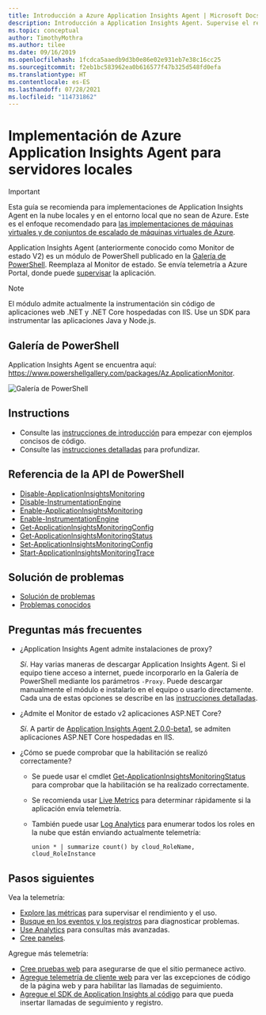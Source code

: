 ```yaml
---
title: Introducción a Azure Application Insights Agent | Microsoft Docs
description: Introducción a Application Insights Agent. Supervise el rendimiento de los sitios web sin volver a implementarlos. Funciona con las aplicaciones web de ASP.NET hospedadas en local, en las máquinas virtuales o en Azure.
ms.topic: conceptual
author: TimothyMothra
ms.author: tilee
ms.date: 09/16/2019
ms.openlocfilehash: 1fcdca5aaedb9d3b0e86e02e931eb7e38c16cc25
ms.sourcegitcommit: f2eb1bc583962ea0b616577f47b325d548fd0efa
ms.translationtype: HT
ms.contentlocale: es-ES
ms.lasthandoff: 07/28/2021
ms.locfileid: "114731862"
---
```

# <a name="deploy-azure-monitor-application-insights-agent-for-on-premises-servers"></a>Implementación de Azure Application Insights Agent para servidores locales

> [!IMPORTANT]
> Esta guía se recomienda para implementaciones de Application Insights Agent en la nube locales y en el entorno local que no sean de Azure. Este es el enfoque recomendado para [las implementaciones de máquinas virtuales y de conjuntos de escalado de máquinas virtuales de Azure](./azure-vm-vmss-apps.md).

Application Insights Agent (anteriormente conocido como Monitor de estado V2) es un módulo de PowerShell publicado en la [Galería de PowerShell](https://www.powershellgallery.com/packages/Az.ApplicationMonitor).
Reemplaza al Monitor de estado.
Se envía telemetría a Azure Portal, donde puede [supervisar](./app-insights-overview.md) la aplicación.

> [!NOTE]
> El módulo admite actualmente la instrumentación sin código de aplicaciones web .NET y .NET Core hospedadas con IIS. Use un SDK para instrumentar las aplicaciones Java y Node.js.

## <a name="powershell-gallery"></a>Galería de PowerShell

Application Insights Agent se encuentra aquí: https://www.powershellgallery.com/packages/Az.ApplicationMonitor.

![Galería de PowerShell](https://img.shields.io/powershellgallery/v/Az.ApplicationMonitor.svg?color=Blue&label=Current%20Version&logo=PowerShell&style=for-the-badge)


## <a name="instructions"></a>Instructions
- Consulte las [instrucciones de introducción](status-monitor-v2-get-started.md) para empezar con ejemplos concisos de código.
- Consulte las [instrucciones detalladas](status-monitor-v2-detailed-instructions.md) para profundizar.

## <a name="powershell-api-reference"></a>Referencia de la API de PowerShell
- [Disable-ApplicationInsightsMonitoring](./status-monitor-v2-api-reference.md#disable-applicationinsightsmonitoring)
- [Disable-InstrumentationEngine](./status-monitor-v2-api-reference.md#disable-instrumentationengine)
- [Enable-ApplicationInsightsMonitoring](./status-monitor-v2-api-reference.md#enable-applicationinsightsmonitoring)
- [Enable-InstrumentationEngine](./status-monitor-v2-api-reference.md#enable-instrumentationengine)
- [Get-ApplicationInsightsMonitoringConfig](./status-monitor-v2-api-reference.md#get-applicationinsightsmonitoringconfig)
- [Get-ApplicationInsightsMonitoringStatus](./status-monitor-v2-api-reference.md#get-applicationinsightsmonitoringstatus)
- [Set-ApplicationInsightsMonitoringConfig](./status-monitor-v2-api-reference.md#set-applicationinsightsmonitoringconfig)
- [Start-ApplicationInsightsMonitoringTrace](./status-monitor-v2-api-reference.md#start-applicationinsightsmonitoringtrace)

## <a name="troubleshooting"></a>Solución de problemas
- [Solución de problemas](status-monitor-v2-troubleshoot.md)
- [Problemas conocidos](status-monitor-v2-troubleshoot.md#known-issues)


## <a name="faq"></a>Preguntas más frecuentes

- ¿Application Insights Agent admite instalaciones de proxy?

  *Sí*. Hay varias maneras de descargar Application Insights Agent. Si el equipo tiene acceso a internet, puede incorporarlo en la Galería de PowerShell mediante los parámetros `-Proxy`.
Puede descargar manualmente el módulo e instalarlo en el equipo o usarlo directamente.
Cada una de estas opciones se describe en las [instrucciones detalladas](status-monitor-v2-detailed-instructions.md).

- ¿Admite el Monitor de estado v2 aplicaciones ASP.NET Core?

  *Sí*. A partir de [Application Insights Agent 2.0.0-beta1](https://www.powershellgallery.com/packages/Az.ApplicationMonitor/2.0.0-beta1), se admiten aplicaciones ASP.NET Core hospedadas en IIS.

- ¿Cómo se puede comprobar que la habilitación se realizó correctamente?

  - Se puede usar el cmdlet [Get-ApplicationInsightsMonitoringStatus](./status-monitor-v2-api-reference.md#get-applicationinsightsmonitoringstatus) para comprobar que la habilitación se ha realizado correctamente.
  - Se recomienda usar [Live Metrics](./live-stream.md) para determinar rápidamente si la aplicación envía telemetría.

  - También puede usar [Log Analytics](../logs/log-analytics-tutorial.md) para enumerar todos los roles en la nube que están enviando actualmente telemetría:
      ```Kusto
      union * | summarize count() by cloud_RoleName, cloud_RoleInstance
      ```

## <a name="next-steps"></a>Pasos siguientes

Vea la telemetría:

* [Explore las métricas](../essentials/metrics-charts.md) para supervisar el rendimiento y el uso.
* [Busque en los eventos y los registros](./diagnostic-search.md) para diagnosticar problemas.
* [Use Analytics](../logs/log-query-overview.md) para consultas más avanzadas.
* [Cree paneles](./overview-dashboard.md).

Agregue más telemetría:

* [Cree pruebas web](monitor-web-app-availability.md) para asegurarse de que el sitio permanece activo.
* [Agregue telemetría de cliente web](./javascript.md) para ver las excepciones de código de la página web y para habilitar las llamadas de seguimiento.
* [Agregue el SDK de Application Insights al código](./asp-net.md) para que pueda insertar llamadas de seguimiento y registro.
